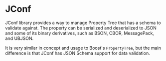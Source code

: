 JConf
=========

JConf library provides a way to manage Property Tree that has a schema to
validate against. The property can be serialized and deserialized to JSON and
some of its binary derivatives, such as BSON, CBOR, MessagePack, and UBJSON.

It is very similar in concept and usage to Boost's `PropertyTree`, but the main
difference is that JConf has JSON Schema support for data validation.